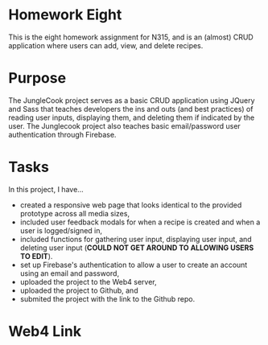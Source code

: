 # Homework Eight

This is the eight homework assignment for N315, and is an (almost) CRUD application where users can add, view, and delete recipes.

# Purpose

The JungleCook project serves as a basic CRUD application using JQuery and Sass that teaches developers the ins and outs (and best practices) of reading user inputs, displaying them, and deleting them if indicated by the user. The Junglecook project also teaches basic email/password user authentication through Firebase.

# Tasks

In this project, I have...

- created a responsive web page that looks identical to the provided prototype across all media sizes,
- included user feedback modals for when a recipe is created and when a user is logged/signed in,
- included functions for gathering user input, displaying user input, and deleting user input (**COULD NOT GET AROUND TO ALLOWING USERS TO EDIT**).
- set up Firebase's authentication to allow a user to create an account using an email and password,
- uploaded the project to the Web4 server,
- uploaded the project to Github, and
- submited the project with the link to the Github repo.

# Web4 Link
